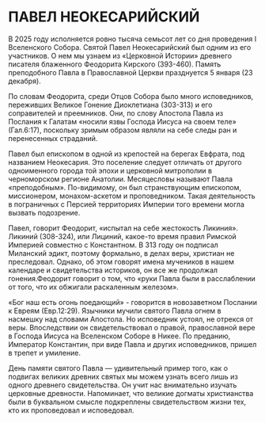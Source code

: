 # ПАВЕЛ НЕОКЕСАРИЙСКИЙ

В 2025 году исполняется ровно тысяча семьсот лет со дня проведения I Вселенского Собора. Святой Павел Неокесарийский был одним из его участников. О нем мы узнаем из «Церковной Истории» древнего писателя блаженного Феодорита Кирского (393-460). Память преподобного Павла в Православной Церкви празднуется 5 января (23 декабря).

По словам Феодорита, среди Отцов Собора было много исповедников, переживших Великое Гонение Диоклетиана (303-313) и его соправителей и преемников. Они, по слову Апостола Павла из Послания к Галатам «носили язвы Господа Иисуса на своем теле» (Гал.6:17), поскольку зримым образом являли на себе следы ран и перенесенных страданий.

Павел был епископом в одной из крепостей на берегах Евфрата, под названием Неокесария. Это поселение следует отличать от другого одноименного города той эпохи и церковной митрополии в черноморском регионе Анатолии. Месяцесловы называют Павла «преподобным». По-видимому, он был странствующим епископом, миссионером, монахом-аскетом и проповедником. Такая деятельность в пограничных с Персией территориях Империи того времени могла вызвать подозрение.

Павел, говорит Феодорит, «испытал на себе жестокость Ликиния». Ликиний (308-324), или Лициний, какое-то время правил Римской Империей совместно с Константном. В 313 году он подписал Миланский эдикт, поэтому формально, в делах веры, христиан не преследовал. Однако, об этом говорят имена мучеников в нашем календаре и свидетельства историков, он все же продолжал гонения.Феодорит говорит о том, что «руки Павла были в расслаблении от того, что их обжигали раскаленным железом».

«Бог наш есть огонь поедающий» - говорится в новозаветном Послании к Евреям (Евр.12:29). Язычники мучили святого Павла огнем в насмешку над словами Апостола. Но исповедник устоял, не отрекся от веры. Впоследствии он свидетельствовал о правой, православной вере в Господа Иисуса на Вселенском Соборе в Никее. По преданию, Император Константин, при виде Павла и других исповедников, пришел в трепет и умиление.

День памяти святого Павла — удивительный пример того, как о подвигах великих древних святых мы можем узнать всего лишь из одного древнего свидетельства. Он учит нас внимательно изучать церковные древности. Напоминает, что великие догматы христианства были в буквальном смысле подкреплены свидетельством жизни тех, кто их проповедовал и исповедовал.
